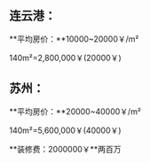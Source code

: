 ## 连云港：

**平均房价：**10000~20000￥/m²

140m²=2,800,000￥(20000￥)

## 苏州：

**平均房价：**20000~40000￥/m²

140m²=5,600,000￥(40000￥)

**装修费：2000000￥**两百万


